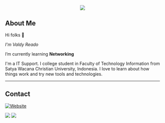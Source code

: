 # 

<p align="center">
    <img src="https://github-readme-stats.vercel.app/api?username=valdree&show_icons=true&count_private=true&theme=dark"/>
</p>

## About Me

Hi folks :wave: 

*I'm Valdy Reado*

I’m currently learning **Networking**

I'm a IT Support. I college student in Faculty of Technology Information from Satya Wacana Christian University, Indonesia. I love to learn about how things work and try new tools and technologies.


---

## Contact
[![Website](https://img.shields.io/website?label=LandingPage&style=for-the-badge&url=#)](#)

<a href="mailto:silaenvaldy@gmail.com">
<img src="https://img.shields.io/badge/adithyakobba12@outlook.com-%23D14836.svg?&style=for-the-badge&logo=gmail&logoColor=white" href="silaenvaldy@gmail.com"></a>

<a  href="https://www.instagram.com/vldyrs/">
<img src="https://img.shields.io/badge/@vldyrs-%23E4405F.svg?&style=for-the-badge&logo=instagram&logoColor=white"></a>

